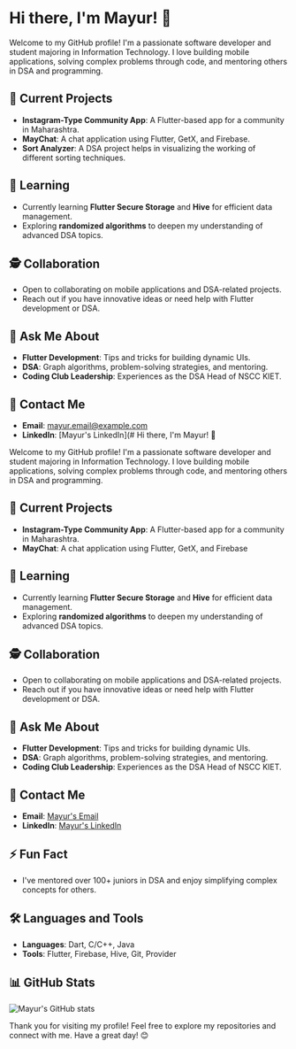 # Hi there, I'm Mayur! 👋

Welcome to my GitHub profile! I'm a passionate software developer and student majoring in Information Technology. I love building mobile applications, solving complex problems through code, and mentoring others in DSA and programming.

## 🔄 Current Projects
- **Instagram-Type Community App**: A Flutter-based app for a community in Maharashtra.
- **MayChat**: A chat application using Flutter, GetX, and Firebase.
- **Sort Analyzer**: A DSA project helps in visualizing the working of different sorting techniques.

## 🌱 Learning
- Currently learning **Flutter Secure Storage** and **Hive** for efficient data management.
- Exploring **randomized algorithms** to deepen my understanding of advanced DSA topics.

## 🕵️ Collaboration
- Open to collaborating on mobile applications and DSA-related projects.
- Reach out if you have innovative ideas or need help with Flutter development or DSA.

## 💬 Ask Me About
- **Flutter Development**: Tips and tricks for building dynamic UIs.
- **DSA**: Graph algorithms, problem-solving strategies, and mentoring.
- **Coding Club Leadership**: Experiences as the DSA Head of NSCC KIET.

## 📧 Contact Me
- **Email**: [mayur.email@example.com](mailto:mayur.email@example.com)
- **LinkedIn**: [Mayur's LinkedIn](# Hi there, I'm Mayur! 👋

Welcome to my GitHub profile! I'm a passionate software developer and student majoring in Information Technology. I love building mobile applications, solving complex problems through code, and mentoring others in DSA and programming.

## 🔄 Current Projects
- **Instagram-Type Community App**: A Flutter-based app for a community in Maharashtra.
- **MayChat**: A chat application using Flutter, GetX, and Firebase

## 🌱 Learning
- Currently learning **Flutter Secure Storage** and **Hive** for efficient data management.
- Exploring **randomized algorithms** to deepen my understanding of advanced DSA topics.

## 🕵️ Collaboration
- Open to collaborating on mobile applications and DSA-related projects.
- Reach out if you have innovative ideas or need help with Flutter development or DSA.

## 💬 Ask Me About
- **Flutter Development**: Tips and tricks for building dynamic UIs.
- **DSA**: Graph algorithms, problem-solving strategies, and mentoring.
- **Coding Club Leadership**: Experiences as the DSA Head of NSCC KIET.

## 📧 Contact Me
- **Email**: [Mayur's Email](mailto:mayursrivastava877@gmail.com)
- **LinkedIn**: [Mayur's LinkedIn](https://linkedin.com/in/your-profile)

## ⚡ Fun Fact
- I've mentored over 100+ juniors in DSA and enjoy simplifying complex concepts for others.

## 🛠️ Languages and Tools
- **Languages**: Dart, C/C++, Java
- **Tools**: Flutter, Firebase, Hive, Git, Provider

## 📊 GitHub Stats
![Mayur's GitHub stats](https://github-readme-stats.vercel.app/api?username=mayur&show_icons=true&theme=radical)

Thank you for visiting my profile! Feel free to explore my repositories and connect with me. Have a great day! 😊
